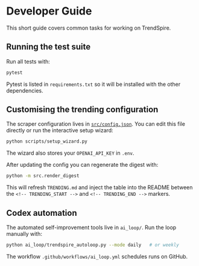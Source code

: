 # Developer Guide

This short guide covers common tasks for working on TrendSpire.

## Running the test suite
Run all tests with:

```bash
pytest
```

Pytest is listed in `requirements.txt` so it will be installed with the other dependencies.

## Customising the trending configuration
The scraper configuration lives in [`src/config.json`](../src/config.json). You can edit this file directly or run the interactive setup wizard:

```bash
python scripts/setup_wizard.py
```

The wizard also stores your `OPENAI_API_KEY` in `.env`.

After updating the config you can regenerate the digest with:

```bash
python -m src.render_digest
```

This will refresh `TRENDING.md` and inject the table into the README between the
`<!-- TRENDING_START -->` and `<!-- TRENDING_END -->` markers.

## Codex automation
The automated self-improvement tools live in `ai_loop/`. Run the loop manually with:
```bash
python ai_loop/trendspire_autoloop.py --mode daily   # or weekly
```
The workflow `.github/workflows/ai_loop.yml` schedules runs on GitHub.
